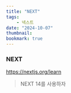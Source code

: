 ```yaml
---
title: "NEXT"
tags:
    - 넥스트
date: "2024-10-07"
thumbnail: 
bookmark: true
---
```


### NEXT
https://nextjs.org/learn

> NEXT 14를 사용하자

